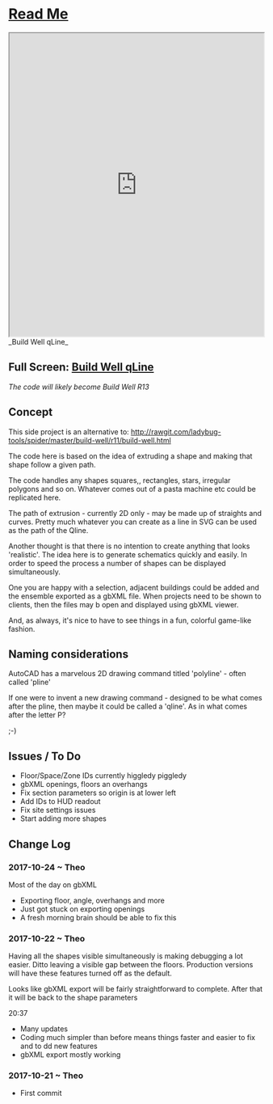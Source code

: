<span style=display:none; >[You are now in a GitHub source code view - click this link to view Read Me file as a web page]( http://www.ladybug.tools/spider/#sandbox/build-well-qline/README.md "View file as a web page." ) </span>


# [Read Me]( #README.md )


<iframe src=http://ladybug-tools.github.io/spider/sandbox/build-well-qline/ width=100% height=600px onload=this.contentWindow.controls.enableZoom=false; ></iframe>
_Build Well qLine_
<span style="display: none" >Iframes are not viewable in GitHub source code view</span>

## Full Screen: [Build Well qLine]( http://ladybug-tools.github.io/spider/sandbox/build-well-qline/index.html )

_The code will likely become Build Well R13_


## Concept

This side project is an alternative to: http://rawgit.com/ladybug-tools/spider/master/build-well/r11/build-well.html

The code here is based on the idea of extruding a shape and making that shape follow a given path.

The code handles any shapes squares,, rectangles, stars, irregular polygons and so on. Whatever comes out of a pasta machine etc could be replicated here.

The path of extrusion - currently 2D only - may be made up of straights and curves. Pretty much whatever you can create as a line in SVG can be used as the path of the Qline.

Another thought is that there is no intention to create anything that looks 'realistic'. The idea here is to generate schematics quickly and easily. In order to speed the process a number of shapes can be displayed simultaneously. 

One you are happy with a selection, adjacent buildings could be added and the ensemble exported as a gbXML file. When projects need to be shown to clients, then the files may b open and displayed using gbXML viewer.

And, as always, it's nice to have to see things in a fun, colorful game-like fashion.

## Naming considerations

AutoCAD has a marvelous 2D drawing command titled 'polyline' - often called 'pline'

If one were to invent a new drawing command - designed to be what comes after the pline, then maybe it could be called a 'qline'. As in what comes after the letter P?

 ;-)


## Issues / To Do

* Floor/Space/Zone IDs currently higgledy piggledy
* gbXML openings, floors an overhangs
* Fix section parameters so origin is at lower left
* Add IDs to HUD readout
* Fix site settings issues 
* Start adding more shapes

## Change Log


### 2017-10-24 ~ Theo

Most of the day on gbXML
* Exporting floor, angle, overhangs and more
* Just got stuck on exporting openings
* A fresh morning brain should be able to fix this

### 2017-10-22 ~ Theo

Having all the shapes visible simultaneously is making debugging a lot easier. Ditto leaving a visible gap between the floors. Production versions will have these features turned off as the default.

Looks like gbXML export will be fairly straightforward to complete. After that it will be back to the shape parameters

20:37
* Many updates
* Coding much simpler than before means things faster and easier to fix and to dd new features
* gbXML export mostly working

### 2017-10-21 ~ Theo

* First commit

